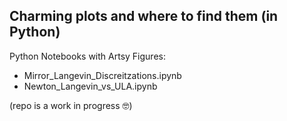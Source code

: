 
## Charming plots and where to find them (in Python)

Python Notebooks with Artsy Figures: 
* Mirror_Langevin_Discreitzations.ipynb
* Newton_Langevin_vs_ULA.ipynb

(repo is a work in progress :nerd_face:)
